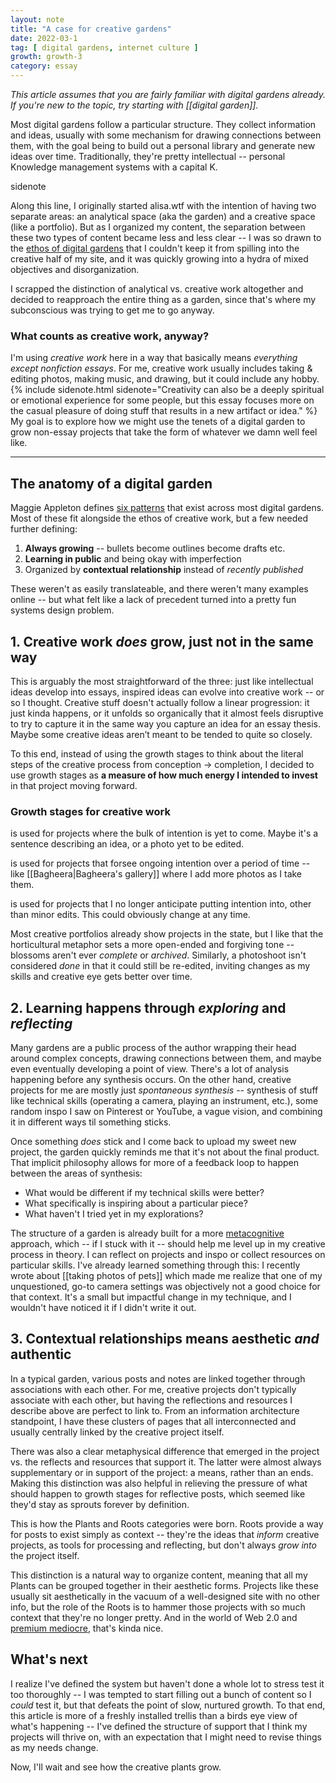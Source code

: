 ```yaml
---
layout: note
title: "A case for creative gardens"
date: 2022-03-1
tag: [ digital gardens, internet culture ]
growth: growth-3
category: essay
---
```


*This article assumes that you are fairly familiar with digital gardens already. <br>If you're new to the topic, try starting with [[digital garden]].*

<span class="newthought">Most digital gardens follow</span> a particular structure. They collect information and ideas, usually with some mechanism for drawing connections between them, with the goal being to build out a personal library and generate new ideas over time. Traditionally, they're pretty intellectual -- personal Knowledge management systems with a capital K.

sidenote

Along this line, I originally started alisa.wtf with the intention of having two separate areas: an analytical space (<span class="newthought">aka</span> the garden) and a creative space (like a portfolio). But as I organized my content, the separation between these two types of content became less and less clear -- I was so drawn to the [ethos of digital gardens](https://maggieappleton.com/garden-history) that I couldn't keep it from spilling into the creative half of my site, and it was quickly growing into a hydra of mixed objectives and disorganization.

I scrapped the distinction of analytical vs. creative work altogether and decided to reapproach the entire thing as a garden, since that's where my subconscious was trying to get me to go anyway.

### What counts as creative work, anyway? 

I'm using *creative work* here in a way that basically means *everything except nonfiction essays*. For me, creative work usually includes taking & editing photos, making music, and drawing, but it could include any hobby.{% include sidenote.html sidenote="Creativity can also be a deeply spiritual or emotional experience for some people, but this essay focuses more on the casual pleasure of doing stuff that results in a new artifact or idea." %} My goal is to explore how we might use the tenets of a digital garden to grow non-essay projects that take the form of whatever we damn well feel like. 

<hr>

## The anatomy of a digital garden

Maggie Appleton defines [six patterns](https://maggieappleton.com/garden-history) that exist across most digital gardens. Most of these fit alongside the ethos of creative work, but a few needed further defining:

1. **Always growing** -- bullets become outlines become drafts etc.
2. **Learning in public** and being okay with imperfection
3. Organized by **contextual relationship** instead of *recently published*

These weren't as easily translateable, and there weren't many examples online -- but what felt like a lack of precedent turned into a pretty fun systems design problem. 

## 1. Creative work *does* grow, just not in the same way

This is arguably the most straightforward of the three: just like intellectual ideas develop into essays, inspired ideas can evolve into creative work -- or so I thought. Creative stuff doesn't actually follow a linear progression: it just kinda happens, or it unfolds so organically that it almost feels disruptive to try to capture it in the same way you capture an idea for an essay thesis. Maybe some creative ideas aren’t meant to be tended to quite so closely.

To this end, instead of using the growth stages to think about the literal steps of the creative process from conception → completion, I decided to use growth stages as **a measure of how much energy I intended to invest** in that project moving forward.

### Growth stages for creative work

<span class="tag tag-gr1 sans no-margin-left"></span> is used for projects where the bulk of intention is yet to come. Maybe it's a sentence describing an idea, or a photo yet to be edited.

<span class="tag tag-gr2 sans no-margin-left"></span> is used for projects that forsee ongoing intention over a period of time -- like [[Bagheera|Bagheera's gallery]] where I add more photos as I take them.

<span class="tag tag-gr3 sans no-margin-left"></span> is used for projects that I no longer anticipate putting intention into, other than minor edits. This could obviously change at any time.

Most creative portfolios already show projects in the <span class="tag tag-gr3 sans no-margin-left"></span> state, but I like that the horticultural metaphor sets a more open-ended and forgiving tone -- blossoms aren't ever *complete* or *archived*. Similarly, a photoshoot isn't considered *done* in that it could still be re-edited, inviting changes as my skills and creative eye gets better over time. 


## 2. Learning happens through *exploring* and *reflecting*

Many gardens are a public process of the author wrapping their head around complex concepts, drawing connections between them, and maybe even eventually developing a point of view. There's a lot of analysis happening before any synthesis occurs. On the other hand, creative projects for me are mostly just *spontaneous synthesis* -- synthesis of stuff like technical skills (operating a camera, playing an instrument, etc.), some random inspo I saw on Pinterest or YouTube, a vague vision, and combining it in different ways til something sticks. 

Once something *does* stick and I come back to upload my sweet new project, the garden quickly reminds me that it's not about the final product. That implicit philosophy allows for more of a feedback loop to happen between the areas of synthesis: 

- What would be different if my technical skills were better?
- What specifically is inspiring about a particular piece?
- What haven't I tried yet in my explorations?

The structure of a garden is already built for a more [metacognitive](https://cft.vanderbilt.edu/guides-sub-pages/metacognition/) approach, which -- if I stuck with it -- should help me level up in my creative process in theory. I can reflect on projects and inspo or collect resources on particular skills. I've already learned something through this: I recently wrote about [[taking photos of pets]] which made me realize that one of my unquestioned, go-to camera settings was objectively not a good choice for that context. It's a small but impactful change in my technique, and I wouldn't have noticed it if I didn't write it out.

## 3. Contextual relationships means aesthetic *and* authentic 

In a typical garden, various posts and notes are linked together through associations with each other. For me, creative projects don't typically associate with each other, but having the reflections and resources I describe above are perfect to link to. From an information architecture standpoint, I have these clusters of pages that all interconnected and usually centrally linked by the creative project itself.

There was also a clear metaphysical difference that emerged in the project vs. the reflects and resources that support it. The latter were almost always supplementary or in support of the project: a means, rather than an ends. Making this distinction was also helpful in relieving the pressure of what should happen to growth stages for reflective posts, which seemed like they'd stay as sprouts forever by definition.

This is how the Plants and Roots categories were born. Roots provide a way for posts to exist simply as context -- they're the ideas that *inform* creative projects, as tools for processing and reflecting, but don't always *grow into* the project itself. 

This distinction is a natural way to organize content, meaning that all my Plants can be grouped together in their aesthetic forms. Projects like these usually sit aesthetically in the vacuum of a well-designed site with no other info, but the role of the Roots is to hammer those projects with so much context that they're no longer pretty. And in the world of Web 2.0 and [premium mediocre](https://www.ribbonfarm.com/2017/08/17/the-premium-mediocre-life-of-maya-millennial/), that's kinda nice.

## What's next

I realize I've defined the system but haven't done a whole lot to stress test it too thoroughly -- I was tempted to start filling out a bunch of content so I *could* test it, but that defeats the point of slow, nurtured growth. To that end, this article is more of a freshly installed trellis than a birds eye view of what's happening -- I've defined the structure of support that I think my projects will thrive on, with an expectation that I might need to revise things as my needs change. 

Now, I'll wait and see how the creative plants grow.